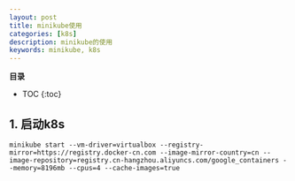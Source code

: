 ```yaml
---
layout: post
title: minikube使用
categories: [k8s]
description: minikube的使用
keywords: minikube, k8s
---
```


**目录**

* TOC
{:toc}

## 1. 启动k8s

```
minikube start --vm-driver=virtualbox --registry-mirror=https://registry.docker-cn.com --image-mirror-country=cn --image-repository=registry.cn-hangzhou.aliyuncs.com/google_containers --memory=8196mb --cpus=4 --cache-images=true
```